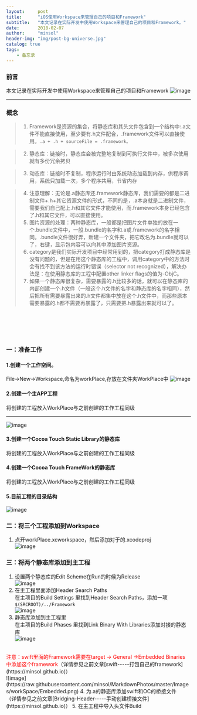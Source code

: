 ```yaml
---
layout:     post
title:      "iOS使用Workspace来管理自己的项目和Framework"
subtitle:   "本文记录在实际开发中使用Workspace来管理自己的项目和Framework。"
date:       2018-02-07
author:     "minsol"
header-img: "img/post-bg-universe.jpg"
catalog: true
tags:
    - 备忘录
---
```


### 前言
本文记录在实际开发中使用Workspace来管理自己的项目和Framework
![image](https://raw.githubusercontent.com/minsol/MarkdownPhotos/master/Images/workSpace/framework.png)

***


### 概念

>1. Framework是资源的集合，将静态库和其头文件包含到一个结构中:.a文件不能直接使用，至少要有.h文件配合，.framework文件可以直接使用。`.a + .h + sourceFile = .framework。`

>2. 静态库：链接时，静态库会被完整地复制到可执行文件中，被多次使用就有多份冗余拷贝

>3. 动态库：链接时不复制，程序运行时由系统动态加载到内存，供程序调用，系统只加载一次，多个程序共用，节省内存

>4. 注意理解：无论是.a静态库还.framework静态库，我们需要的都是二进制文件+.h+其它资源文件的形式，不同的是，.a本身就是二进制文件，需要我们自己配上.h和其它文件才能使用，而.framework本身已经包含了.h和其它文件，可以直接使用。
>5. 图片资源的处理：两种静态库，一般都是把图片文件单独的放在一个.bundle文件中，一般.bundle的名字和.a或.framework的名字相同。.bundle文件很好弄，新建一个文件夹，把它改名为.bundle就可以了，右键，显示包内容可以向其中添加图片资源。
>6. category是我们实际开发项目中经常用到的，把category打成静态库是没有问题的，但是在用这个静态库的工程中，调用category中的方法时会有找不到该方法的运行时错误（selector not recognized），解决办法是：在使用静态库的工程中配置other linker flags的值为-ObjC。
>7. 如果一个静态库很复杂，需要暴露的.h比较多的话，就可以在静态库的内部创建一个.h文件（一般这个.h文件的名字和静态库的名字相同），然后把所有需要暴露出来的.h文件都集中放在这个.h文件中，而那些原本需要暴露的.h都不需要再暴露了，只需要把.h暴露出来就可以了。

</br>
</br>
</br>
</br>

### 一：准备工作
#### 1.创建一个工作空间。
File->New->Workspace,命名为workPlace,存放在文件夹WorkPlace中
![image](https://raw.githubusercontent.com/minsol/MarkdownPhotos/master/Images/workSpace/workPlace.png)
#### 2.创建一个主APP工程
将创建的工程放入WorkPlace与之前创建的工作工程同级
***
![image](https://raw.githubusercontent.com/minsol/MarkdownPhotos/master/Images/workSpace/cocoaTouch.png)
#### 3.创建一个Cocoa Touch Static Library的静态库
将创建的工程放入WorkPlace与之前创建的工作工程同级
#### 4.创建一个Cocoa Touch FrameWork的静态库
将创建的工程放入WorkPlace与之前创建的工作工程同级
#### 5.目前工程的目录结构
![image](https://raw.githubusercontent.com/minsol/MarkdownPhotos/master/Images/workSpace/Contents.png)


### 二：将三个工程添加到Workspace
1. 点开workPlace.xcworkspace，然后添加对于的.xcodeproj
</br>![image](https://raw.githubusercontent.com/minsol/MarkdownPhotos/master/Images/workSpace/addFile.png)

### 三：将两个静态库添加到主工程
1. 设置两个静态库的Edit Scheme在Run的时候为Release
</br>![image](https://raw.githubusercontent.com/minsol/MarkdownPhotos/master/Images/workSpace/editScheme.png)
2. 在主工程里面添加Header Search Paths
</br>在主项目的Build Settings 里找到Header Search Paths，添加一项`$(SRCROOT)/../Framework`
</br>![image](https://raw.githubusercontent.com/minsol/MarkdownPhotos/master/Images/workSpace/HeaderSearch.png)
3. 静态库添加到主工程里
</br>在主项目的Build Phases 里找到Link Binary With Libraries添加对接的静态库
</br>![image](https://raw.githubusercontent.com/minsol/MarkdownPhotos/master/Images/workSpace/LinkBinary.png)
</br>
<font color=red>注意：swift里面的Framework需要在target -> General ->Embedded Binaries 中添加这个framework</font>（详情参见之前文章[swift-----打包自己的framework](https://minsol.github.io)）
</br>![image](https://raw.githubusercontent.com/minsol/MarkdownPhotos/master/Images/workSpace/Embedded.png)
4. 为.a的静态库添加swift和OC的桥接文件
</br>（详情参见之前文章[Bridging-Header-----手动创建桥接文件](https://minsol.github.io)）
5. 在主工程中导入头文件Build















</br>
</br>
</br>
</br>
</br>
</br>
</br>
</br>
